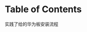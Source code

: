 <h1>Table of Contents<span class="tocSkip"></span></h1>
<div class="toc"><ul class="toc-item"></ul></div>

实践了给的华为板安装流程
